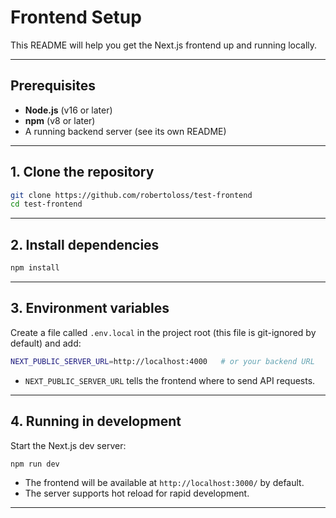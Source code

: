 # Frontend Setup

This README will help you get the Next.js frontend up and running locally.

---

## Prerequisites

- **Node.js** (v16 or later)
- **npm** (v8 or later)
- A running backend server (see its own README)

---

## 1. Clone the repository

```bash
git clone https://github.com/robertoloss/test-frontend
cd test-frontend 
```

---

## 2. Install dependencies

```bash
npm install
```

---

## 3. Environment variables

Create a file called `.env.local` in the project root (this file is git-ignored by default) and add:

```bash
NEXT_PUBLIC_SERVER_URL=http://localhost:4000   # or your backend URL
```

- `NEXT_PUBLIC_SERVER_URL` tells the frontend where to send API requests.

---

## 4. Running in development

Start the Next.js dev server:

```bash
npm run dev
```

- The frontend will be available at `http://localhost:3000/` by default.
- The server supports hot reload for rapid development.

---

